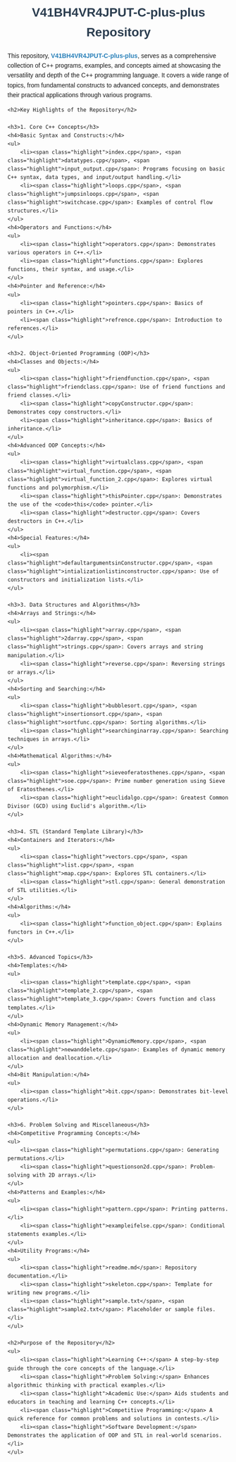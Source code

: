 <!DOCTYPE html>
<html lang="en">
<head>
    <meta charset="UTF-8">
    <meta name="viewport" content="width=device-width, initial-scale=1.0">
    <title>V41BH4VR4JPUT-C-plus-plus Repository</title>
    <style>
        body {
            font-family: Arial, sans-serif;
            line-height: 1.6;
            margin: 20px;
        }
        h1, h2 {
            color: #2c3e50;
        }
        h1 {
            text-align: center;
        }
        ul {
            padding-left: 20px;
        }
        ul li {
            margin: 5px 0;
        }
        .highlight {
            color: #2980b9;
            font-weight: bold;
        }
    </style>
</head>
<body>
    <h1>V41BH4VR4JPUT-C-plus-plus Repository</h1>
    <p>
        This repository, <span class="highlight">V41BH4VR4JPUT-C-plus-plus</span>, serves as a comprehensive collection of C++ programs, examples, and concepts aimed at showcasing the versatility and depth of the C++ programming language. It covers a wide range of topics, from fundamental constructs to advanced concepts, and demonstrates their practical applications through various programs.
    </p>

    <h2>Key Highlights of the Repository</h2>

    <h3>1. Core C++ Concepts</h3>
    <h4>Basic Syntax and Constructs:</h4>
    <ul>
        <li><span class="highlight">index.cpp</span>, <span class="highlight">datatypes.cpp</span>, <span class="highlight">input_output.cpp</span>: Programs focusing on basic C++ syntax, data types, and input/output handling.</li>
        <li><span class="highlight">loops.cpp</span>, <span class="highlight">jumpsinloops.cpp</span>, <span class="highlight">switchcase.cpp</span>: Examples of control flow structures.</li>
    </ul>
    <h4>Operators and Functions:</h4>
    <ul>
        <li><span class="highlight">operators.cpp</span>: Demonstrates various operators in C++.</li>
        <li><span class="highlight">functions.cpp</span>: Explores functions, their syntax, and usage.</li>
    </ul>
    <h4>Pointer and Reference:</h4>
    <ul>
        <li><span class="highlight">pointers.cpp</span>: Basics of pointers in C++.</li>
        <li><span class="highlight">refrence.cpp</span>: Introduction to references.</li>
    </ul>

    <h3>2. Object-Oriented Programming (OOP)</h3>
    <h4>Classes and Objects:</h4>
    <ul>
        <li><span class="highlight">friendfunction.cpp</span>, <span class="highlight">friendclass.cpp</span>: Use of friend functions and friend classes.</li>
        <li><span class="highlight">copyConstructor.cpp</span>: Demonstrates copy constructors.</li>
        <li><span class="highlight">inheritance.cpp</span>: Basics of inheritance.</li>
    </ul>
    <h4>Advanced OOP Concepts:</h4>
    <ul>
        <li><span class="highlight">virtualclass.cpp</span>, <span class="highlight">virtual_function.cpp</span>, <span class="highlight">virtual_function_2.cpp</span>: Explores virtual functions and polymorphism.</li>
        <li><span class="highlight">thisPointer.cpp</span>: Demonstrates the use of the <code>this</code> pointer.</li>
        <li><span class="highlight">destructor.cpp</span>: Covers destructors in C++.</li>
    </ul>
    <h4>Special Features:</h4>
    <ul>
        <li><span class="highlight">defaultargumentsinConstructor.cpp</span>, <span class="highlight">intializationlistinconstructor.cpp</span>: Use of constructors and initialization lists.</li>
    </ul>

    <h3>3. Data Structures and Algorithms</h3>
    <h4>Arrays and Strings:</h4>
    <ul>
        <li><span class="highlight">array.cpp</span>, <span class="highlight">2darray.cpp</span>, <span class="highlight">strings.cpp</span>: Covers arrays and string manipulation.</li>
        <li><span class="highlight">reverse.cpp</span>: Reversing strings or arrays.</li>
    </ul>
    <h4>Sorting and Searching:</h4>
    <ul>
        <li><span class="highlight">bubblesort.cpp</span>, <span class="highlight">insertionsort.cpp</span>, <span class="highlight">sortfunc.cpp</span>: Sorting algorithms.</li>
        <li><span class="highlight">searchinginarray.cpp</span>: Searching techniques in arrays.</li>
    </ul>
    <h4>Mathematical Algorithms:</h4>
    <ul>
        <li><span class="highlight">sieveoferatosthenes.cpp</span>, <span class="highlight">soe.cpp</span>: Prime number generation using Sieve of Eratosthenes.</li>
        <li><span class="highlight">euclidalgo.cpp</span>: Greatest Common Divisor (GCD) using Euclid's algorithm.</li>
    </ul>

    <h3>4. STL (Standard Template Library)</h3>
    <h4>Containers and Iterators:</h4>
    <ul>
        <li><span class="highlight">vectors.cpp</span>, <span class="highlight">list.cpp</span>, <span class="highlight">map.cpp</span>: Explores STL containers.</li>
        <li><span class="highlight">stl.cpp</span>: General demonstration of STL utilities.</li>
    </ul>
    <h4>Algorithms:</h4>
    <ul>
        <li><span class="highlight">function_object.cpp</span>: Explains functors in C++.</li>
    </ul>

    <h3>5. Advanced Topics</h3>
    <h4>Templates:</h4>
    <ul>
        <li><span class="highlight">template.cpp</span>, <span class="highlight">template_2.cpp</span>, <span class="highlight">template_3.cpp</span>: Covers function and class templates.</li>
    </ul>
    <h4>Dynamic Memory Management:</h4>
    <ul>
        <li><span class="highlight">DynamicMemory.cpp</span>, <span class="highlight">newanddelete.cpp</span>: Examples of dynamic memory allocation and deallocation.</li>
    </ul>
    <h4>Bit Manipulation:</h4>
    <ul>
        <li><span class="highlight">bit.cpp</span>: Demonstrates bit-level operations.</li>
    </ul>

    <h3>6. Problem Solving and Miscellaneous</h3>
    <h4>Competitive Programming Concepts:</h4>
    <ul>
        <li><span class="highlight">permutations.cpp</span>: Generating permutations.</li>
        <li><span class="highlight">questionson2d.cpp</span>: Problem-solving with 2D arrays.</li>
    </ul>
    <h4>Patterns and Examples:</h4>
    <ul>
        <li><span class="highlight">pattern.cpp</span>: Printing patterns.</li>
        <li><span class="highlight">exampleifelse.cpp</span>: Conditional statements examples.</li>
    </ul>
    <h4>Utility Programs:</h4>
    <ul>
        <li><span class="highlight">readme.md</span>: Repository documentation.</li>
        <li><span class="highlight">skeleton.cpp</span>: Template for writing new programs.</li>
        <li><span class="highlight">sample.txt</span>, <span class="highlight">sample2.txt</span>: Placeholder or sample files.</li>
    </ul>

    <h2>Purpose of the Repository</h2>
    <ul>
        <li><span class="highlight">Learning C++:</span> A step-by-step guide through the core concepts of the language.</li>
        <li><span class="highlight">Problem Solving:</span> Enhances algorithmic thinking with practical examples.</li>
        <li><span class="highlight">Academic Use:</span> Aids students and educators in teaching and learning C++ concepts.</li>
        <li><span class="highlight">Competitive Programming:</span> A quick reference for common problems and solutions in contests.</li>
        <li><span class="highlight">Software Development:</span> Demonstrates the application of OOP and STL in real-world scenarios.</li>
    </ul>
</body>
</html>
